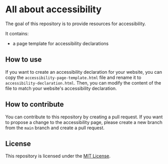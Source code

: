 # All about accessibility

The goal of this repository is to provide resources for accessibility.

It contains:

- a page template for accessibility declarations

## How to use

If you want to create an accessibility declaration for your website, you can copy the `accessibility-page-template.html` file and rename it to `accessibility-declaration.html`. Then, you can modify the content of the file to match your website's accessibility declaration.

## How to contribute

You can contribute to this repository by creating a pull request. If you want to propose a change to the accessibility page, please create a new branch from the `main` branch and create a pull request.

## License

This repository is licensed under the [MIT License](https://opensource.org/licenses/MIT).
